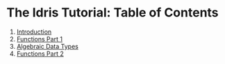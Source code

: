 # The Idris Tutorial: Table of Contents

1. [Introduction](Intro.md)
2. [Functions Part 1](Functions1.md)
3. [Algebraic Data Types](DataTypes.md)
4. [Functions Part 2](Functions2.md)

<!-- vim:set spell language=en_us
-->
